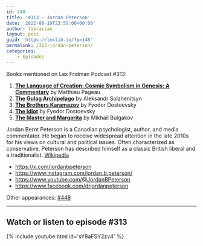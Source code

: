 ```yaml
---
id: 148
title: '#313 – Jordan Peterson'
date: '2022-08-19T23:59:00+00:00'
author: librarian
layout: post
guid: 'https://lexlib.io/?p=148'
permalink: /313-jordan-peterson/
categories:
    - Episodes
---
```


Books mentioned on Lex Fridman Podcast #313:

1. <b><a href="https://amzn.to/3EfTrTf" target="_blank" rel="sponsored noopener noreferrer">The Language of Creation: Cosmic Symbolism in Genesis: A Commentary</a></b> by Matthieu Pageau
2. <b><a href="https://amzn.to/3Asx3EV" target="_blank" rel="sponsored noopener noreferrer">The Gulag Archipelago</a></b> by Aleksandr Solzhenitsyn
3. <b><a href="https://amzn.to/3EHEwT3" target="_blank" rel="sponsored noopener noreferrer">The Brothers Karamazov</a></b> by Fyodor Dostoevsky
4. <b><a href="https://amzn.to/3hSxnGJ" target="_blank" rel="sponsored noopener noreferrer">The Idiot</a></b> by Fyodor Dostoevsky
5. <b><a href="https://amzn.to/3OiNRnt" target="_blank" rel="sponsored noopener noreferrer">The Master and Margarita</a></b> by Mikhail Bulgakov

<!--more-->

Jordan Bernt Peterson is a Canadian psychologist, author, and media commentator. He began to receive widespread attention in the late 2010s for his views on cultural and political issues. Often characterized as conservative, Peterson has described himself as a classic British liberal and a traditionalist. <a href="https://en.wikipedia.org/wiki/Jordan_Peterson" target="_blank">Wikipedia</a>

- <a href="https://x.com/jordanbpeterson" target="_blank">https://x.com/jordanbpeterson</a>
- <a href="https://www.instagram.com/jordan.b.peterson/" target="_blank">https://www.instagram.com/jordan.b.peterson/</a>
- <a href="https://www.youtube.com/@JordanBPeterson" target="_blank">https://www.youtube.com/@JordanBPeterson</a>
- <a href="https://www.facebook.com/drjordanpeterson" target="_blank">https://www.facebook.com/drjordanpeterson</a>

Other appearances: [\#448](/448-jordan-peterson/)

- - - - - -

## Watch or listen to episode #313

{% include youtube.html id='sY8aFSY2zv4' %}